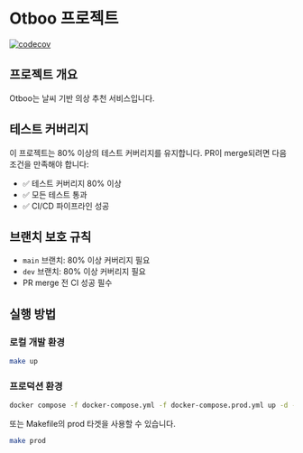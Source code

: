 # Otboo 프로젝트

[![codecov](https://codecov.io/gh/33otot/sb03-otboo-team03/graph/badge.svg)](https://codecov.io/gh/33otot/sb03-otboo-team03)

## 프로젝트 개요

Otboo는 날씨 기반 의상 추천 서비스입니다.

## 테스트 커버리지

이 프로젝트는 80% 이상의 테스트 커버리지를 유지합니다. PR이 merge되려면 다음 조건을 만족해야 합니다:

- ✅ 테스트 커버리지 80% 이상
- ✅ 모든 테스트 통과
- ✅ CI/CD 파이프라인 성공

## 브랜치 보호 규칙

- `main` 브랜치: 80% 이상 커버리지 필요
- `dev` 브랜치: 80% 이상 커버리지 필요
- PR merge 전 CI 성공 필수

## 실행 방법

### 로컬 개발 환경

```bash
make up
```

### 프로덕션 환경

```bash
docker compose -f docker-compose.yml -f docker-compose.prod.yml up -d --build
```
또는 Makefile의 prod 타겟을 사용할 수 있습니다.
```bash
make prod
```